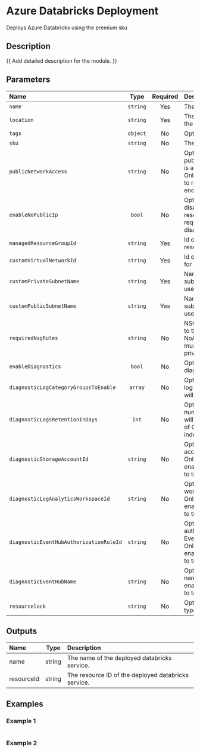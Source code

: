 # Azure Databricks Deployment

Deploys Azure Databricks using the premium sku

## Description

{{ Add detailed description for the module. }}

## Parameters

| Name                                    | Type     | Required | Description                                                                                                                                          |
| :-------------------------------------- | :------: | :------: | :--------------------------------------------------------------------------------------------------------------------------------------------------- |
| `name`                                  | `string` | Yes      | The resource name.                                                                                                                                   |
| `location`                              | `string` | Yes      | The geo-location where the resource lives.                                                                                                           |
| `tags`                                  | `object` | No       | Optional. Resource tags.                                                                                                                             |
| `sku`                                   | `string` | No       | The sku of the resource                                                                                                                              |
| `publicNetworkAccess`                   | `string` | No       | Optional. Whether or not public endpoint access is allowed for this server. Only Disable if you wish to restrict to just private endpoints and VNET. |
| `enableNoPublicIp`                      | `bool`   | No       | Optional. Enable or disable public IP for the resource. Vnet injection requires public IP to be disabled.                                            |
| `managedResourceGroupId`                | `string` | Yes      | Id of the managed resource group                                                                                                                     |
| `customVirtualNetworkId`                | `string` | Yes      | Id of the virtual network for databricks to use                                                                                                      |
| `customPrivateSubnetName`               | `string` | Yes      | Name of the private subnet for databricks to use                                                                                                     |
| `customPublicSubnetName`                | `string` | Yes      | Name of the public subnet for databricks to use                                                                                                      |
| `requiredNsgRules`                      | `string` | No       | NSG rules to be applied to the custom subnets.  NoAzureDatabricksRules must be selected to use private endpoints                                     |
| `enableDiagnostics`                     | `bool`   | No       | Optional. Enable diagnostic logging.                                                                                                                 |
| `diagnosticLogCategoryGroupsToEnable`   | `array`  | No       | Optional. The name of log category groups that will be streamed.                                                                                     |
| `diagnosticLogsRetentionInDays`         | `int`    | No       | Optional. Specifies the number of days that logs will be kept for; a value of 0 will retain data indefinitely.                                       |
| `diagnosticStorageAccountId`            | `string` | No       | Optional. Storage account resource id. Only required if enableDiagnostics is set to true.                                                            |
| `diagnosticLogAnalyticsWorkspaceId`     | `string` | No       | Optional. Log analytics workspace resource id. Only required if enableDiagnostics is set to true.                                                    |
| `diagnosticEventHubAuthorizationRuleId` | `string` | No       | Optional. Event hub authorization rule for the Event Hubs namespace. Only required if enableDiagnostics is set to true.                              |
| `diagnosticEventHubName`                | `string` | No       | Optional. Event hub name. Only required if enableDiagnostics is set to true.                                                                         |
| `resourcelock`                          | `string` | No       | Optional. Specify the type of resource lock.                                                                                                         |

## Outputs

| Name       | Type   | Description                                         |
| :--------- | :----: | :-------------------------------------------------- |
| name       | string | The name of the deployed databricks service.        |
| resourceId | string | The resource ID of the deployed databricks service. |

## Examples

### Example 1

```bicep
```

### Example 2

```bicep
```
